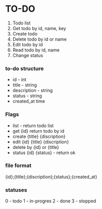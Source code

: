 # TO-DO

1. Todo list 
2. Get todo by id, name, key
3. Create todo
4. Delete todo by id or name
5. Edit todo by id
6. Read todo by id, name
7. Change status

### to-do structure
- id - int
- title - string
- description - string
- status - string
- created_at time

### Flags
- list - return todo list
- get {id} return todo by id
- create {title} {discription}
- edit {id} {title} {discription}
- delete by {id} or {title}
- status {id} {status} - return ok

### file format
{id};{title};{discription};{status};{created_at}

### statuses
0 - todo
1 - in-progres
2 - done
3 - stopped 
